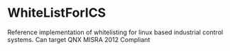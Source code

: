 # WhiteListForICS

Reference implementation of whitelisting for linux based industrial control systems.
Can target QNX
MISRA 2012 Compliant
